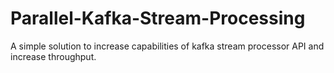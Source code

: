 # Parallel-Kafka-Stream-Processing
A simple solution to increase capabilities of kafka stream processor API and increase throughput. 
